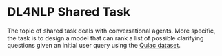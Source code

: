 # DL4NLP Shared Task

The topic of shared task deals with conversational agents. More specific, the task is to design a model that can rank a list of possible clarifying questions given an initial user query using the [Qulac dataset](https://dl.acm.org/doi/pdf/10.1145/3331184.3331265).
